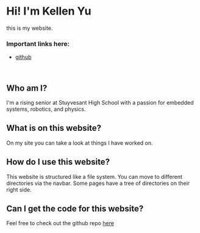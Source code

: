 # Hi! I'm Kellen Yu
this is my website.
<br>
### Important links here:
- [github](https://github.com/ringedSquid)
<br>

## Who am I?
I'm a rising senior at Stuyvesant High School with a passion for embedded systems, robotics, and physics.
<br>
## What is on this website?
On my site you can take a look at things I have worked on. 
<br>
## How do I use this website?
This website is structured like a file system.
You can move to different directories via the navbar.
Some pages have a tree of directories on their right side.
<br>
## Can I get the code for this website?
Feel free to check out the github repo [here](https://github.com/ringedSquid/kellenyu.com)


